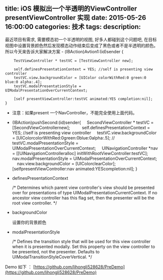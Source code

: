 title: iOS 模拟出一个半透明的ViewController  presentViewController 实现
date: 2015-05-26 16:00:00
categories: 技术
tags: 
description:
---

最近项目有需求, 需要模态初一个半透明的视图, 好多人都碰到这个问题吧, 在目标视图中设置背景颜色然后发现模态动作结束后变成了黑色或者不是半透明的颜色。
所以今天来告诉大家解决方案
	- (IBAction)Avtion1:(id)sender {
	
	    TestViewController * testVC = [TestViewController new];
	
	    self.definesPresentationContext = YES; //self is presenting view controller
	    testVC.view.backgroundColor = [UIColor colorWithRed:0 green:0 blue:0 alpha:.4];
	    testVC.modalPresentationStyle = UIModalPresentationOverCurrentContext;
	
	    [self presentViewController:testVC animated:YES completion:nil];
	}
- 注意：如果present 一个NavController，不能完全使用上面代码。

	
- (IBAction)pushSecond:(id)sender{
    SecondViewController * testVC = [SecondViewControllernew];
    
    self.definesPresentationContext = YES; //self is presenting view controller
    testVC.view.backgroundColor = [UIColorcolorWithRed:0green:0blue:0alpha:.5];
//    testVC.modalPresentationStyle = UIModalPresentationOverCurrentContext;
    UINavigationController *nav = [[UINavigationControlleralloc] initWithRootViewController:testVC];
    nav.modalPresentationStyle = UIModalPresentationOverCurrentContext;
    nav.view.backgroundColor = [UIColorclearColor];
    [selfpresentViewController:nav animated:YEScompletion:nil];
}


- definesPresentationContext

	/*
	  Determines which parent view controller's view should be presented over for presentations of type
	  UIModalPresentationCurrentContext.  If no ancestor view controller has this flag set, then the presenter
	  will be the root view controller.
	*/
- backgroundColor

	设置你的背景颜色
- modalPresentationStyle

	/*
	  Defines the transition style that will be used for this view controller when it is presented modally. Set
	  this property on the view controller to be presented, not the presenter.  Defaults to
	  UIModalTransitionStyleCoverVertical.
	*/

Demo 如下 ：
[https://github.com/lihongli528628/PreDemo](https://github.com/lihongli528628/PreDemo)

